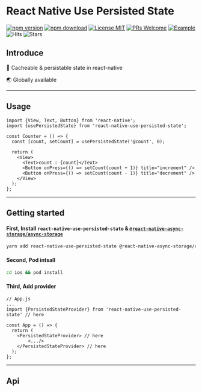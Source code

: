 # React Native Use Persisted State

[![npm version](https://badge.fury.io/js/react-native-use-persisted-state.svg)](https://www.npmjs.com/package/react-native-use-persisted-state)
[![npm download](https://img.shields.io/npm/dt/react-native-use-persisted-state)](https://www.npmjs.com/package/react-native-use-persisted-state)
[![License MIT](https://img.shields.io/github/license/KoreanThinker/react-native-use-persisted-state?style=plat)](LICENSE)
[![PRs Welcome](https://img.shields.io/badge/PRs-welcome-brightgreen.svg?style=flat-square)](CONTRIBUTING.md)
[![Example](https://img.shields.io/badge/example-here!-blue)](https://github.com/krtk-dev/billboard-player)
![Hits](https://hits.seeyoufarm.com/api/count/incr/badge.svg?url=https%3A%2F%2Fgithub.com%2FKoreanThinker%2Freact-native-use-persisted-state&count_bg=%2379C83D&title_bg=%23555555&icon=&icon_color=%23E7E7E7&title=hits&edge_flat=false)
![Stars](https://img.shields.io/github/stars/KoreanThinker/react-native-use-persisted-state?style=social)

## Introduce

💾 Cacheable & persistable state in react-native

🌏 Globally available

---

## Usage

```tsx
import {View, Text, Button} from 'react-native';
import {usePersistedState} from 'react-native-use-persisted-state';

const Counter = () => {
  const [count, setCount] = usePersistedState('@count', 0);

  return (
    <View>
      <Text>count : {count}</Text>
      <Button onPress={() => setCount(count + 1)} title="increment" />
      <Button onPress={() => setCount(count - 1)} title="decrement" />
    </View>
  );
};
```

---

## Getting started

#### First, Install `react-native-use-persisted-state` & [`@react-native-async-storage/async-storage`](https://github.com/react-native-async-storage/async-storage)

```bash
yarn add react-native-use-persisted-state @react-native-async-storage/async-storage
```

#### Second, Pod intsall

```bash
cd ios && pod install
```

#### Third, Add provider

```tsx
// App.js
...
import {PersistedStateProvider} from 'react-native-use-persisted-state' // here

const App = () => {
  return (
    <PersistedStateProvider> // here
        <.../>
    </PersistedStateProvider> // here
  );
};
```

---

## Api
